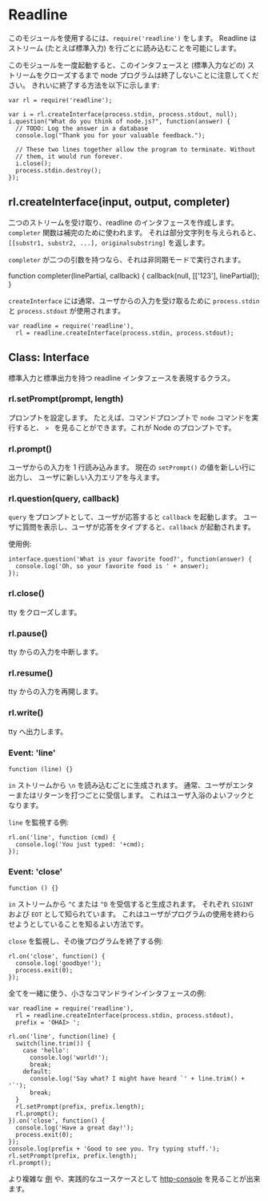 # Readline

<!--
To use this module, do `require('readline')`. Readline allows reading of a
stream (such as STDIN) on a line-by-line basis.
-->

このモジュールを使用するには、`require('readline')` をします。
Readline はストリーム (たとえば標準入力) を行ごとに読み込むことを可能にします。

<!--
Note that once you've invoked this module, your node program will not
terminate until you've closed the interface, and the STDIN stream. Here's how
to allow your program to gracefully terminate:
-->

このモジュールを一度起動すると、このインタフェースと 
(標準入力などの) ストリームをクローズするまで node
プログラムは終了しないことに注意してください。
きれいに終了する方法を以下に示します:

    var rl = require('readline');

    var i = rl.createInterface(process.stdin, process.stdout, null);
    i.question("What do you think of node.js?", function(answer) {
      // TODO: Log the answer in a database
      console.log("Thank you for your valuable feedback.");

      // These two lines together allow the program to terminate. Without
      // them, it would run forever.
      i.close();
      process.stdin.destroy();
    });

## rl.createInterface(input, output, completer)

<!--
Takes two streams and creates a readline interface. The `completer` function
is used for autocompletion. When given a substring, it returns `[[substr1,
substr2, ...], originalsubstring]`.
-->

二つのストリームを受け取り、readline のインタフェースを作成します。
`completer` 関数は補完のために使われます。
それは部分文字列を与えられると、`[[substr1, substr2, ...], originalsubstring]`
を返します。

<!--
Also `completer` can be run in async mode if it accepts two arguments:
-->

`completer` が二つの引数を持つなら、それは非同期モードで実行されます。

  function completer(linePartial, callback) {
    callback(null, [['123'], linePartial]);
  }

<!--
`createInterface` is commonly used with `process.stdin` and
`process.stdout` in order to accept user input:
-->

`createInterface` には通常、ユーザからの入力を受け取るために `process.stdin` と
`process.stdout` が使用されます。

    var readline = require('readline'),
      rl = readline.createInterface(process.stdin, process.stdout);

## Class: Interface

<!--
The class that represents a readline interface with a stdin and stdout
stream.
-->

標準入力と標準出力を持つ readline インタフェースを表現するクラス。

### rl.setPrompt(prompt, length)

<!--
Sets the prompt, for example when you run `node` on the command line, you see
`> `, which is node's prompt.
-->

プロンプトを設定します。
たとえば、コマンドプロンプトで `node` コマンドを実行すると、
`> ` を見ることができます。これが Node のプロンプトです。

### rl.prompt()

<!--
Readies readline for input from the user, putting the current `setPrompt`
options on a new line, giving the user a new spot to write.
-->

ユーザからの入力を 1 行読み込みます。
現在の `setPrompt()` の値を新しい行に出力し、
ユーザに新しい入力エリアを与えます。

### rl.question(query, callback)

<!--
Prepends the prompt with `query` and invokes `callback` with the user's
response. Displays the query to the user, and then invokes `callback` with the
user's response after it has been typed.
-->

`query` をプロンプトとして、ユーザが応答すると `callback` を起動します。
ユーザに質問を表示し、ユーザが応答をタイプすると、`callback` が起動されます。

<!--
Example usage:
-->

使用例:

    interface.question('What is your favorite food?', function(answer) {
      console.log('Oh, so your favorite food is ' + answer);
    });

### rl.close()

<!--
  Closes tty.
-->

tty をクローズします。

### rl.pause()

<!--
  Pauses tty.
-->

tty からの入力を中断します。

### rl.resume()

<!--
  Resumes tty.
-->

tty からの入力を再開します。

### rl.write()

<!--
  Writes to tty.
-->

tty へ出力します。

### Event: 'line'

`function (line) {}`

<!--
Emitted whenever the `in` stream receives a `\n`, usually received when the
user hits enter, or return. This is a good hook to listen for user input.
-->

`in` ストリームから `\n` を読み込むごとに生成されます。
通常、ユーザがエンターまたはリターンを打つごとに受信します。
これはユーザ入浴のよいフックとなります。

<!--
Example of listening for `line`:
-->

`line` を監視する例:

    rl.on('line', function (cmd) {
      console.log('You just typed: '+cmd);
    });

### Event: 'close'

`function () {}`

<!--
Emitted whenever the `in` stream receives a `^C` or `^D`, respectively known
as `SIGINT` and `EOT`. This is a good way to know the user is finished using
your program.
-->

`in` ストリームから `^C` または `^D` を受信すると生成されます。
それぞれ `SIGINT` および `EOT` として知られています。
これはユーザがプログラムの使用を終わらせようとしていることを知るよい方法です。

<!--
Example of listening for `close`, and exiting the program afterward:
-->

`close` を監視し、その後プログラムを終了する例:

    rl.on('close', function() {
      console.log('goodbye!');
      process.exit(0);
    });

<!--
Here's an example of how to use all these together to craft a tiny command
line interface:
-->

全てを一緒に使う、小さなコマンドラインインタフェースの例:

    var readline = require('readline'),
      rl = readline.createInterface(process.stdin, process.stdout),
      prefix = 'OHAI> ';

    rl.on('line', function(line) {
      switch(line.trim()) {
        case 'hello':
          console.log('world!');
          break;
        default:
          console.log('Say what? I might have heard `' + line.trim() + '`');
          break;
      }
      rl.setPrompt(prefix, prefix.length);
      rl.prompt();
    }).on('close', function() {
      console.log('Have a great day!');
      process.exit(0);
    });
    console.log(prefix + 'Good to see you. Try typing stuff.');
    rl.setPrompt(prefix, prefix.length);
    rl.prompt();


<!--
Take a look at this slightly more complicated
[example](https://gist.github.com/901104), and
[http-console](https://github.com/cloudhead/http-console) for a real-life use
case.
-->

より複雑な [例](https://gist.github.com/901104) や、実践的なユースケースとして
[http-console](https://github.com/cloudhead/http-console)
を見ることが出来ます。
